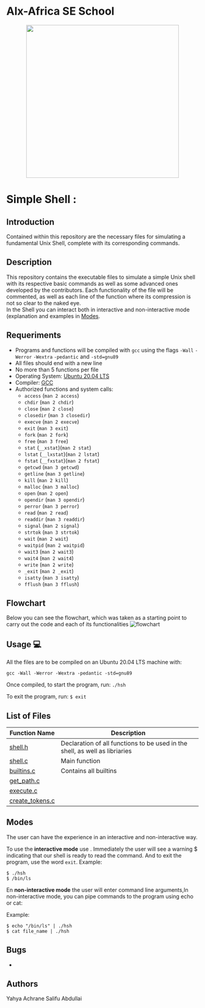 # Alx-Africa SE School

<p align="center">
 <img src= "https://s3.amazonaws.com/intranet-projects-files/holbertonschool-low_level_programming/235/shell.jpeg" width="400" height="400" />

# Simple Shell :

## Introduction
Contained within this repository are the necessary files for simulating a fundamental Unix Shell, complete with its corresponding commands.


## Description
This repository contains the executable files to simulate a simple Unix shell with its respective basic commands as well as some advanced ones developed by the contributors. Each functionality of the file will be commented, as well as each line of the function where its compression is not so clear to the naked eye. <br>
In the Shell you can interact both in interactive and non-interactive mode (explanation and examples in [Modes]().


## Requeriments

* Programs and functions will be compiled with ```gcc``` using the flags ```-Wall``` ```-Werror``` ```-Wextra``` ```-pedantic``` and ```-std=gnu89```
* All files should end with a new line
* No more than 5 functions per file
* Operating System: [Ubuntu 20.04 LTS](http://releases.ubuntu.com/20.04/)
* Compiler: [GCC](https://gcc.gnu.org)
* Authorized functions and system calls:
  * ```access``` (```man 2 access```)
  * ```chdir``` (```man 2 chdir```)
  * ```close``` (```man 2 close```)
  * ```closedir``` (```man 3 closedir```)
  * ```execve``` (```man 2 execve```)
  * ```exit``` (```man 3 exit```)
  * ```fork``` (```man 2 fork```)
  * ```free``` (```man 3 free```)
  * ```stat``` (```__xstat```)(```man 2 stat```)
  * ```lstat``` (```__lxstat```)(```man 2 lstat```)
  * ```fstat``` (```__fxstat```)(```man 2 fstat```)
  * ```getcwd``` (```man 3 getcwd```)
  * ```getline``` (```man 3 getline```)
  * ```kill``` (```man 2 kill```)
  * ```malloc``` (```man 3 malloc```)
  * ```open``` (```man 2 open```)
  * ```opendir``` (```man 3 opendir```)
  * ```perror``` (```man 3 perror```)
  * ```read``` (```man 2 read```)
  * ```readdir``` (```man 3 readdir```)
  * ```signal``` (```man 2 signal```)
  * ```strtok``` (```man 3 strtok```)
  * ```wait``` (```man 2 wait```)
  * ```waitpid``` (```man 2 waitpid```)
  * ```wait3``` (```man 2 wait3```)
  * ```wait4``` (```man 2 wait4```)
  * ```write``` (```man 2 write```)
  * ```_exit``` (```man 2 _exit```)
  * ```isatty``` (```man 3 isatty```)
  * ```fflush``` (```man 3 fflush```)

## Flowchart
Below you can see the flowchart, which was taken as a starting point to carry out the code and each of its functionalities
![flowchart]()


## Usage :computer:
All the files are to be compiled on an Ubuntu 20.04 LTS machine with:
```
gcc -Wall -Werror -Wextra -pedantic -std=gnu89
```

Once compiled, to start the program, run:
```./hsh```
  
To exit the program, run:
```$ exit```


## List of Files

| Function Name | Description |
|---------------- | -----------|
|[shell.h](https://github.com/Yahya-Achrane/simple_shell/blob/master/shell.h)    | Declaration of all functions to be used in the shell, as well as libriaries|
|[shell.c](https://github.com/Yahya-Achrane/simple_shell/blob/master/shell.c) | Main function|
|[builtins.c](https://github.com/Yahya-Achrane/simple_shell/blob/master/builtins.c) | Contains all builtins |
|[get_path.c]() ||
|[execute.c]() | |
|[create_tokens.c]() ||

## Modes
The user can have the experience in an interactive and non-interactive way.

To use the **interactive mode** use . Immediately the user will see a warning $ indicating that our shell is ready to read the command.
And to exit the program, use the word  ```exit```.
Example:
```
$ ./hsh
$ /bin/ls
```

En **non-interactive mode** the user will enter command line arguments,In non-interactive mode, you can pipe commands to the program using echo or cat:

Example:
```
$ echo "/bin/ls" | ./hsh
$ cat file_name | ./hsh
```

## Bugs
-
## Authors
Yahya Achrane
Salifu Abdullai
